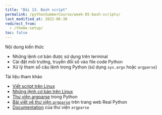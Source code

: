 ```yaml
---
title: "Bài 13. Bash script"
permalink: /pythonSummerCourse/week-05-bash-scripts/
last_modified_at: 2022-06-30
redirect_from:
  - /theme-setup/
toc: false
---
```


Nội dung kiến thức
- Những lệnh cơ bản được sử dụng trên terminal
- Cài đặt môi trường, truyền đối số vào file code Python
- Xử lý tham số câu lệnh trong Python (sử dụng `sys.argv` hoặc `argparse`)

Tài liệu tham khảo
- [Viết script trên Linux](https://www.freecodecamp.org/news/shell-scripting-crash-course-how-to-write-bash-scripts-in-linux/)
- [Những lệnh cơ bản trên Linux](https://www.geeksforgeeks.org/basic-shell-commands-in-linux/)
- [Thư viện argparse](https://docs.python.org/3/library/argparse.html) trong Python
- [Bài viết về thư viện `argparse`](https://realpython.com/command-line-interfaces-python-argparse/) trên trang web Real Python
- [Documentation](https://docs.python.org/3/library/argparse.html) của thư viện `argparse`
